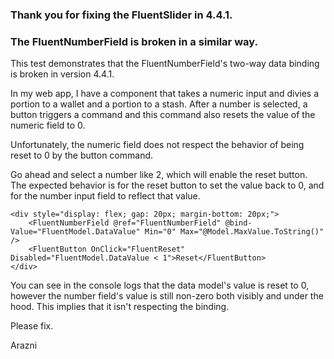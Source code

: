 ### Thank you for fixing the FluentSlider in 4.4.1.

### The FluentNumberField is broken in a similar way.

This test demonstrates that the FluentNumberField's two-way data binding is broken in version 4.4.1.

In my web app, I have a component that takes a numeric input and divies a portion to a wallet and a portion to a stash. After a number is selected, a button triggers a command and this command also resets the value of the numeric field to 0.

Unfortunately, the numeric field does not respect the behavior of being reset to 0 by the button command.

Go ahead and select a number like 2, which will enable the reset button. The expected behavior is for the reset button to set the value back to 0, and for the number input field to reflect that value.

```
<div style="display: flex; gap: 20px; margin-bottom: 20px;">
	<FluentNumberField @ref="FluentNumberField" @bind-Value="FluentModel.DataValue" Min="0" Max="@Model.MaxValue.ToString()" />
	<FluentButton OnClick="FluentReset" Disabled="FluentModel.DataValue < 1">Reset</FluentButton>
</div>
```

You can see in the console logs that the data model's value is reset to 0, however the number field's value is still non-zero both visibly and under the hood. This implies that it isn't respecting the binding.

Please fix.

Arazni